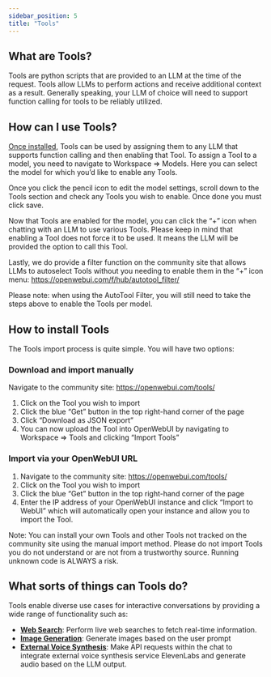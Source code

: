 ```yaml
---
sidebar_position: 5
title: "Tools"
---
```


## What are Tools?
Tools are python scripts that are provided to an LLM at the time of the request. Tools allow LLMs to perform actions and receive additional context as a result. Generally speaking, your LLM of choice will need to support function calling for tools to be reliably utilized.

## How can I use Tools?
[Once installed](#how-to-install-tools), Tools can be used by assigning them to any LLM that supports function calling and then enabling that Tool. To assign a Tool to a model, you need to navigate to Workspace => Models. Here you can select the model for which you’d like to enable any Tools. 

Once you click the pencil icon to edit the model settings, scroll down to the Tools section and check any Tools you wish to enable. Once done you must click save.

Now that Tools are enabled for the model, you can click the “+” icon when chatting with an LLM to use various Tools. Please keep in mind that enabling a Tool does not force it to be used. It means the LLM will be provided the option to call this Tool.

Lastly, we do provide a filter function on the community site that allows LLMs to autoselect Tools without you needing to enable them in the “+” icon menu: https://openwebui.com/f/hub/autotool_filter/

Please note: when using the AutoTool Filter, you will still need to take the steps above to enable the Tools per model.

## How to install Tools
The Tools import process is quite simple. You will have two options:

### Download and import manually
Navigate to the community site: https://openwebui.com/tools/
1) Click on the Tool you wish to import
2) Click the blue “Get” button in the top right-hand corner of the page
3) Click “Download as JSON export”
4) You can now upload the Tool into OpenWebUI by navigating to Workspace => Tools and clicking “Import Tools”

### Import via your OpenWebUI URL
1) Navigate to the community site: https://openwebui.com/tools/
2) Click on the Tool you wish to import
3) Click the blue “Get” button in the top right-hand corner of the page
4) Enter the IP address of your OpenWebUI instance and click “Import to WebUI” which will automatically open your instance and allow you to import the Tool.

Note: You can install your own Tools and other Tools not tracked on the community site using the manual import method. Please do not import Tools you do not understand or are not from a trustworthy source. Running unknown code is ALWAYS a risk.

## What sorts of things can Tools do?
Tools enable diverse use cases for interactive conversations by providing a wide range of functionality such as:

- [**Web Search**](https://openwebui.com/t/constliakos/web_search/): Perform live web searches to fetch real-time information.
- [**Image Generation**](https://openwebui.com/t/justinrahb/image_gen/): Generate images based on the user prompt
- [**External Voice Synthesis**](https://openwebui.com/t/justinrahb/elevenlabs_tts/): Make API requests within the chat to integrate external voice synthesis service ElevenLabs and generate audio based on the LLM output.
